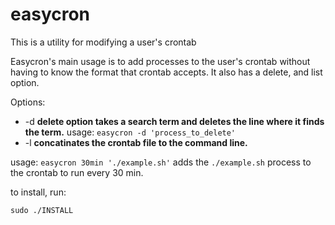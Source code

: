 easycron
========

This is a utility for modifying a user's crontab

Easycron's  main  usage  is  to  add processes to the user's crontab without having to know the format that crontab accepts. It also has a delete, and list option.

Options:
* -d **delete option takes a search term and deletes the line where it finds the term.** usage: ```easycron -d 'process_to_delete'```
* -l **concatinates the crontab file to the command line.**


usage: ```easycron 30min './example.sh'``` adds the ```./example.sh``` process to the crontab to run every 30 min.


to install, run: 
```
sudo ./INSTALL
```
